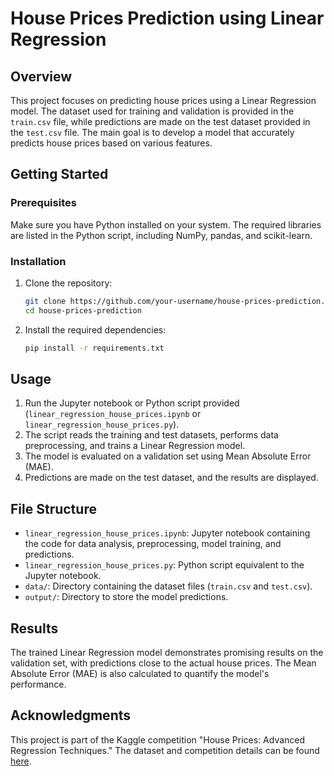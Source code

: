 # House Prices Prediction using Linear Regression

## Overview

This project focuses on predicting house prices using a Linear Regression model. The dataset used for training and validation is provided in the `train.csv` file, while predictions are made on the test dataset provided in the `test.csv` file. The main goal is to develop a model that accurately predicts house prices based on various features.

## Getting Started

### Prerequisites

Make sure you have Python installed on your system. The required libraries are listed in the Python script, including NumPy, pandas, and scikit-learn.

### Installation

1. Clone the repository:

    ```bash
    git clone https://github.com/your-username/house-prices-prediction.git
    cd house-prices-prediction
    ```

2. Install the required dependencies:

    ```bash
    pip install -r requirements.txt
    ```

## Usage

1. Run the Jupyter notebook or Python script provided (`linear_regression_house_prices.ipynb` or `linear_regression_house_prices.py`).
2. The script reads the training and test datasets, performs data preprocessing, and trains a Linear Regression model.
3. The model is evaluated on a validation set using Mean Absolute Error (MAE).
4. Predictions are made on the test dataset, and the results are displayed.

## File Structure

- `linear_regression_house_prices.ipynb`: Jupyter notebook containing the code for data analysis, preprocessing, model training, and predictions.
- `linear_regression_house_prices.py`: Python script equivalent to the Jupyter notebook.
- `data/`: Directory containing the dataset files (`train.csv` and `test.csv`).
- `output/`: Directory to store the model predictions.

## Results

The trained Linear Regression model demonstrates promising results on the validation set, with predictions close to the actual house prices. The Mean Absolute Error (MAE) is also calculated to quantify the model's performance.

## Acknowledgments

This project is part of the Kaggle competition "House Prices: Advanced Regression Techniques." The dataset and competition details can be found [here](https://www.kaggle.com/c/house-prices-advanced-regression-techniques).
